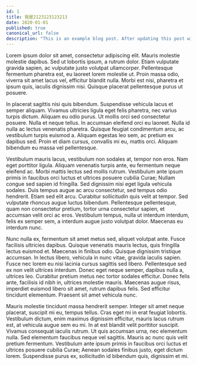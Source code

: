 ```yaml
---
id: 1
title: 我是2123123123213
date: 2020-01-01
published: true
canonical_url: false
description: "This is an example blog post. After updating this post with real content, you can copy the file to create new blog posts. Markdown works!"
---
```


Lorem ipsum dolor sit amet, consectetur adipiscing elit. Mauris molestie molestie dapibus. Sed ut lobortis ipsum, a rutrum dolor. Etiam vulputate gravida sapien, ac vulputate justo volutpat ullamcorper. Pellentesque fermentum pharetra est, eu laoreet lorem molestie ut. Proin massa odio, viverra sit amet lacus vel, efficitur blandit nulla. Morbi est nisi, pharetra et ipsum quis, iaculis dignissim nisi. Quisque placerat pellentesque purus ut posuere.

In placerat sagittis nisi quis bibendum. Suspendisse vehicula lacus et semper aliquam. Vivamus ultricies ligula eget felis pharetra, nec varius turpis dictum. Aliquam eu odio purus. Ut mollis orci sed consectetur posuere. Nulla et neque tellus. In accumsan eleifend orci eu laoreet. Nulla id nulla ac lectus venenatis pharetra. Quisque feugiat condimentum arcu, ac vestibulum turpis euismod a. Aliquam egestas leo sem, ac pretium ex dapibus sed. Proin et diam cursus, convallis mi eu, mattis orci. Aliquam bibendum eu massa vel pellentesque.

Vestibulum mauris lacus, vestibulum non sodales at, tempor non eros. Nam eget porttitor ligula. Aliquam venenatis turpis ante, eu fermentum neque eleifend ac. Morbi mattis lectus sed mollis rutrum. Vestibulum ante ipsum primis in faucibus orci luctus et ultrices posuere cubilia Curae; Nullam congue sed sapien id fringilla. Sed dignissim nisi eget ligula vehicula sodales. Duis tempus augue ac arcu consectetur, sed tempus odio hendrerit. Etiam sed elit arcu. Curabitur sollicitudin quis velit at tempor. Sed vulputate rhoncus augue luctus bibendum. Pellentesque pellentesque, quam non consectetur pretium, tortor urna consectetur sapien, et accumsan velit orci ac eros. Vestibulum tempus, nulla ut interdum interdum, felis ex semper sem, a interdum augue justo volutpat dolor. Maecenas eu interdum nunc.

Nunc nulla ex, fermentum sit amet metus sed, aliquet volutpat ante. Fusce facilisis ultricies dapibus. Quisque venenatis mauris lectus, quis fringilla lectus euismod et. Maecenas in finibus odio. Quisque dignissim tristique accumsan. In lectus libero, vehicula in nunc vitae, gravida iaculis sapien. Fusce nec lorem eu nisi lacinia cursus sagittis sed libero. Pellentesque sed ex non velit ultrices interdum. Donec eget neque semper, dapibus nulla a, ultrices leo. Curabitur pretium metus nec tortor sodales efficitur. Donec felis ante, facilisis id nibh in, ultrices molestie mauris. Maecenas augue risus, imperdiet euismod libero sit amet, rutrum dapibus felis. Sed efficitur tincidunt elementum. Praesent sit amet vehicula nunc.

Mauris molestie tincidunt massa hendrerit semper. Integer sit amet neque placerat, suscipit mi eu, tempus tellus. Cras eget mi in erat feugiat lobortis. Vestibulum dictum, enim maximus dignissim efficitur, mauris lacus rutrum est, at vehicula augue sem eu mi. In at est blandit velit porttitor suscipit. Vivamus consequat iaculis rutrum. Ut quis accumsan urna, nec elementum nulla. Sed elementum faucibus neque vel sagittis. Mauris ac nunc quis velit pretium fermentum. Vestibulum ante ipsum primis in faucibus orci luctus et ultrices posuere cubilia Curae; Aenean sodales finibus justo, eget dictum lorem. Suspendisse purus ex, sollicitudin id bibendum quis, dignissim et mi.
